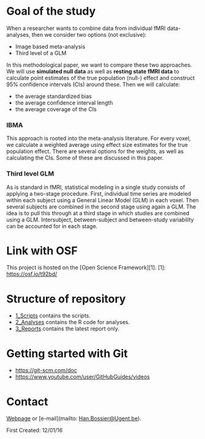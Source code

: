 # Goal of the study
When a researcher wants to combine data from individual fMRI data-analyses, then we consider two options (not exclusive):
 * Image based meta-analysis
 * Third level of a GLM

In this methodological paper, we want to compare these two approaches. We will use **simulated null data** as well as **resting state fMRI data** to calculate point estimates of the true population  (null-) effect and construct 95% confidence intervals (CIs) around these. Then we will calculate:
 * the average standardized bias
 * the average confidence interval length
 * the average coverage of the CIs


### IBMA
This approach is rooted into the meta-analysis literature. For every voxel, we calculate a weighted average using effect size estimates for the true population effect. There are several options for the weights, as well as calculating the CIs. Some of these are discussed in this paper.

### Third level GLM
As is standard in fMRI, statistical modeling in a single study consists of applying a two-stage procedure. First, individual time series are modeled within each subject using a General Linear Model (GLM) in each voxel. Then several subjects are combined in the second stage using again a GLM. The idea is to pull this through at a third stage in which studies are combined using a GLM. Intersubject, between-subject and between-study variability can be accounted for in each stage.

# Link with OSF
This project is hosted on the [Open Science Framework][1].
 [1]: https://osf.io/t92bd/

# Structure of repository
* [1_Scripts](https://github.com/NeuroStat/SimulationGit/tree/master/1_Scripts) contains the scripts.
* [2_Analyses](https://github.com/NeuroStat/SimulationGit/tree/master/2_Analyses) contains the R code for analyses.
* [3_Reports](https://github.com/NeuroStat/SimulationGit/tree/master/3_Reports) contains the latest report only.

# Getting started with Git
* https://git-scm.com/doc
* https://www.youtube.com/user/GitHubGuides/videos

# Contact
[Webpage][Han Bossier] or [e-mail](mailto: Han.Bossier@Ugent.be).

[Han Bossier]: http://telefoonboek.ugent.be/nl/people/802001626303
[Freya Acar]: https://telefoonboek.ugent.be/nl/people/802001860820
[Ruth Seurinck]: http://telefoonboek.ugent.be/nl/people/801001629152
[Beatrijs Moerkerke]: http://telefoonboek.ugent.be/nl/people/801001453542


First Created: 12/01/16
